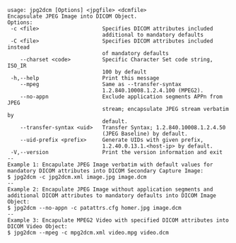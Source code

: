     usage: jpg2dcm [Options] <jpgfile> <dcmfile>
    Encapsulate JPEG Image into DICOM Object.
    Options:
     -c <file>                    Specifies DICOM attributes included
                                  additional to mandatory defaults
     -C <file>                    Specifies DICOM attributes included instead
                                  of mandatory defaults
        --charset <code>          Specific Character Set code string, ISO_IR
                                  100 by default
     -h,--help                    Print this message
        --mpeg                    Same as --transfer-syntax
                                  1.2.840.10008.1.2.4.100 (MPEG2).
        --no-appn                 Exclude application segments APPn from JPEG
                                  stream; encapsulate JPEG stream verbatim by
                                  default.
        --transfer-syntax <uid>   Transfer Syntax; 1.2.840.10008.1.2.4.50
                                  (JPEG Baseline) by default.
        --uid-prefix <prefix>     Generate UIDs with given prefix,
                                  1.2.40.0.13.1.<host-ip> by default.
     -V,--version                 Print the version information and exit
    --
    Example 1: Encapulate JPEG Image verbatim with default values for
    mandatory DICOM attributes into DICOM Secondary Capture Image:
    $ jpg2dcm -c jpg2dcm.xml image.jpg image.dcm
    --
    Example 2: Encapulate JPEG Image without application segments and
    additional DICOM attributes to mandatory defaults into DICOM Image Object:
    $ jpg2dcm --no-appn -c patattrs.cfg homer.jpg image.dcm
    --
    Example 3: Encapulate MPEG2 Video with specified DICOM attributes into
    DICOM Video Object:
    $ jpg2dcm --mpeg -c mpg2dcm.xml video.mpg video.dcm
